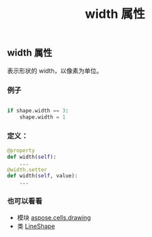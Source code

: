 ﻿---
title: width 属性
second_title: Aspose.Cells for Python via .NET API 参考资料
description:
type: docs
weight: 1210
url: /zh/python-net/aspose.cells.drawing/lineshape/width/
is_root: false
---
## width 属性

表示形状的 width，以像素为单位。

### 例子

```python

if shape.width == 3:
    shape.width = 1

```
### 定义：
```python
@property
def width(self):
    ...
@width.setter
def width(self, value):
    ...
```

### 也可以看看
* 模块 [aspose.cells.drawing](../../)
* 类 [LineShape](/cells/zh/python-net/aspose.cells.drawing/lineshape)

